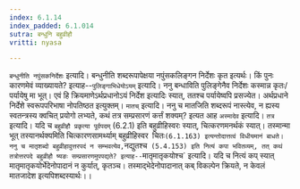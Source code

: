 ```yaml
---
index: 6.1.14
index_padded: 6.1.014
sutra: बन्धुनि बहुव्रीहौ
vritti: nyasa

---
```

`बन्धुनीति नपुंसकनिर्देशः` इत्यादि। बन्धुनीति शब्दरूपापेक्षया नपुंसकलिङ्गन निर्देशः कृत इत्यर्थः। किं पुनः कारणमेवं व्याख्यायते? इत्याह--`पुलिङ्गाभिधेयोऽयम्` इत्यादि। ननु बन्धाविति पुलिङ्गेनैव निर्देशः कस्मान्न कृतः/ पर्यायेषु मा भूत्। एवं हि क्रियमाणेऽर्थप्रधानोऽयं निर्देश इत्यादिः स्यात्, ततश्च पर्यायेष्वपि प्रसज्येत। अर्थप्रधाने निर्देशे स्वरूपपरिभाषा नोपतिष्ठत इत्युक्तम्।
`मातच्` इत्यादि। ननु च मातजिति शब्दरूपं नास्त्येव, न ह्यस्य स्वतन्त्रस्य क्वचित् प्रयोगो लभ्यते, कथं तत्र सम्प्रसारणं कर्त्तं शक्यम्? इत्यत आह `अस्मादेव` इत्यादि। `तत्र` इत्यादि। यदि च `बहुव्रीहौ प्रकृत्या पूर्वपदम्` (6.2.1) इति बहुव्रीहिस्वरः स्यात्, चित्करणमनर्थकं स्यात्। तस्मान्मा भूत् तस्यानर्थक्यमिति चित्कारणसामर्थ्याम् बहुव्रीहिस्वर` `चितः` (6.1.163) इत्यन्तोदात्तत्वं विधीयमानं बाधते।
ननु च मातृशब्दो बहुव्रीहावुत्तरपदं न सम्भवत्येव, `नद्युतश्च` (5.4.153) इति नित्यं कपा भवितव्यम्, तत् कथं तत्रोत्तरपदे बहुव्रीहौ ष्यङः सम्प्रसारणमुपपद्यते? इत्याह--`मातृमातृकयोश्च` इत्यादि। यदि च नित्यं कप् स्यात् मातृमातृकयोर्भेदेनोपादानं न कुर्यात्, कृतञ्च। तस्माद्भेदेनोपादानात् कब् विकल्पेन क्रियते, न केवलं मातजादेश इत्यपिशब्दस्यार्थः।।